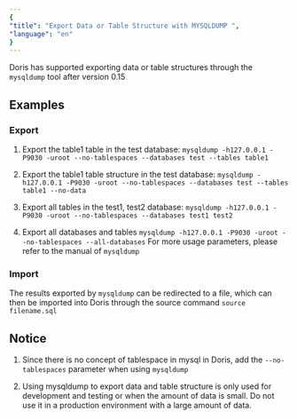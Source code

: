 ```yaml
---
{
"title": "Export Data or Table Structure with MYSQLDUMP ",
"language": "en"
}
---
```


<!-- 
Licensed to the Apache Software Foundation (ASF) under one
or more contributor license agreements.  See the NOTICE file
distributed with this work for additional information
regarding copyright ownership.  The ASF licenses this file
to you under the Apache License, Version 2.0 (the
"License"); you may not use this file except in compliance
with the License.  You may obtain a copy of the License at

  http://www.apache.org/licenses/LICENSE-2.0

Unless required by applicable law or agreed to in writing,
software distributed under the License is distributed on an
"AS IS" BASIS, WITHOUT WARRANTIES OR CONDITIONS OF ANY
KIND, either express or implied.  See the License for the
specific language governing permissions and limitations
under the License.
-->


Doris has supported exporting data or table structures through the `mysqldump` tool after version 0.15

## Examples

### Export
1. Export the table1 table in the test database: `mysqldump -h127.0.0.1 -P9030 -uroot --no-tablespaces --databases test --tables table1`

2. Export the table1 table structure in the test database: `mysqldump -h127.0.0.1 -P9030 -uroot --no-tablespaces --databases test --tables table1 --no-data`

3. Export all tables in the test1, test2 database: `mysqldump -h127.0.0.1 -P9030 -uroot --no-tablespaces --databases test1 test2`

4. Export all databases and tables `mysqldump -h127.0.0.1 -P9030 -uroot --no-tablespaces --all-databases`
For more usage parameters, please refer to the manual of `mysqldump`

### Import
The results exported by `mysqldump` can be redirected to a file, which can then be imported into Doris through the source command `source filename.sql`

## Notice

1. Since there is no concept of tablespace in mysql in Doris, add the `--no-tablespaces` parameter when using `mysqldump`

2. Using mysqldump to export data and table structure is only used for development and testing or when the amount of data is small. Do not use it in a production environment with a large amount of data.

